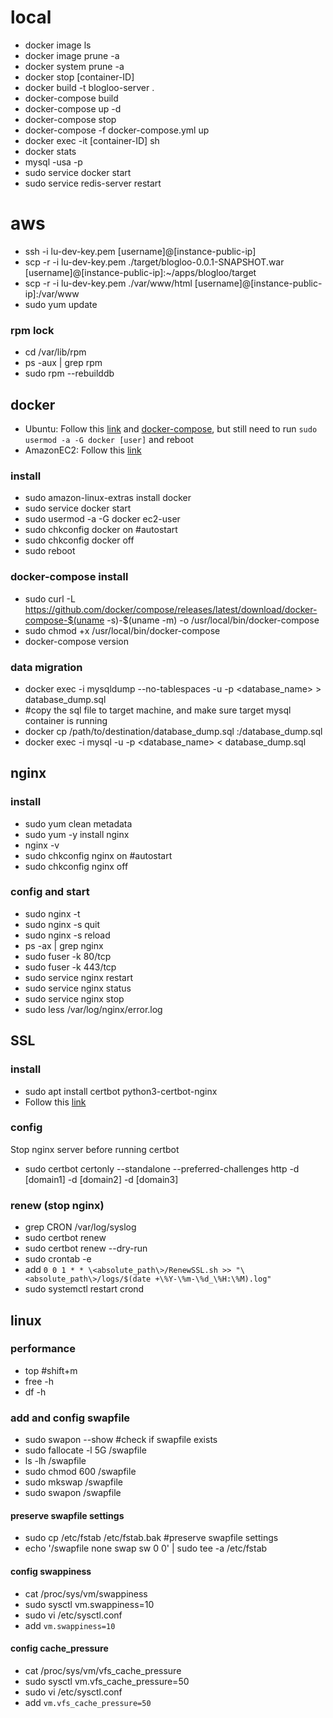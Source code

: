 # local
- docker image ls
- docker image prune -a
- docker system prune -a
- docker stop [container-ID]
- docker build -t blogloo-server .
- docker-compose build
- docker-compose up -d
- docker-compose stop
- docker-compose -f docker-compose.yml up
- docker exec -it [container-ID] sh
- docker stats
- mysql -usa -p
- sudo service docker start
- sudo service redis-server restart

# aws
- ssh -i lu-dev-key.pem [username]@[instance-public-ip]
- scp -r -i lu-dev-key.pem ./target/blogloo-0.0.1-SNAPSHOT.war [username]@[instance-public-ip]:~/apps/blogloo/target
- scp -r -i lu-dev-key.pem ./var/www/html [username]@[instance-public-ip]:/var/www
- sudo yum update
### rpm lock
- cd /var/lib/rpm
- ps -aux | grep rpm
- sudo rpm --rebuilddb
## docker
- Ubuntu: Follow this [link](https://docs.docker.com/engine/install/ubuntu/) and [docker-compose](https://www.digitalocean.com/community/tutorials/how-to-install-and-use-docker-compose-on-ubuntu-20-04), but still need to run `sudo usermod -a -G docker [user]` and reboot
- AmazonEC2: Follow this [link](https://gist.github.com/npearce/6f3c7826c7499587f00957fee62f8ee9)
### install
- sudo amazon-linux-extras install docker
- sudo service docker start
- sudo usermod -a -G docker ec2-user
- sudo chkconfig docker on #autostart
- sudo chkconfig docker off
- sudo reboot
### docker-compose install
- sudo curl -L https://github.com/docker/compose/releases/latest/download/docker-compose-$(uname -s)-$(uname -m) -o /usr/local/bin/docker-compose
- sudo chmod +x /usr/local/bin/docker-compose
- docker-compose version
### data migration
- docker exec -i <src-container-ID> mysqldump --no-tablespaces -u <username> -p<password> <database_name> > database_dump.sql
- #copy the sql file to target machine, and make sure target mysql container is running
- docker cp /path/to/destination/database_dump.sql <tar-container-ID>:/database_dump.sql
- docker exec -i <tar-container-ID> mysql -u <username> -p<password> <database_name> < database_dump.sql
## nginx
### install
- sudo yum clean metadata
- sudo yum -y install nginx
- nginx -v
- sudo chkconfig nginx on #autostart
- sudo chkconfig nginx off
### config and start
- sudo nginx -t
- sudo nginx -s quit
- sudo nginx -s reload
- ps -ax | grep nginx
- sudo fuser -k 80/tcp
- sudo fuser -k 443/tcp
- sudo service nginx restart
- sudo service nginx status
- sudo service nginx stop
- sudo less /var/log/nginx/error.log
## SSL
### install
- sudo apt install certbot python3-certbot-nginx
- Follow this [link](https://docs.aws.amazon.com/AWSEC2/latest/UserGuide/SSL-on-amazon-linux-2.html#letsencrypt)
### config
Stop nginx server before running certbot
- sudo certbot certonly --standalone --preferred-challenges http -d [domain1] -d [domain2] -d [domain3]
### renew (stop nginx)
- grep CRON /var/log/syslog
- sudo certbot renew
- sudo certbot renew --dry-run
- sudo crontab -e
- add `0 0 1 * * \<absolute_path\>/RenewSSL.sh >> "\<absolute_path\>/logs/$(date +\%Y-\%m-\%d_\%H:\%M).log"`
- sudo systemctl restart crond
## linux
### performance
- top #shift+m
- free -h
- df -h
### add and config swapfile
- sudo swapon --show #check if swapfile exists
- sudo fallocate -l 5G /swapfile
- ls -lh /swapfile
- sudo chmod 600 /swapfile
- sudo mkswap /swapfile
- sudo swapon /swapfile
#### preserve swapfile settings
- sudo cp /etc/fstab /etc/fstab.bak #preserve swapfile settings
- echo '/swapfile none swap sw 0 0' | sudo tee -a /etc/fstab
#### config swappiness
- cat /proc/sys/vm/swappiness
- sudo sysctl vm.swappiness=10
- sudo vi /etc/sysctl.conf
- add `vm.swappiness=10`
#### config cache_pressure
- cat /proc/sys/vm/vfs_cache_pressure
- sudo sysctl vm.vfs_cache_pressure=50
- sudo vi /etc/sysctl.conf
- add `vm.vfs_cache_pressure=50`
